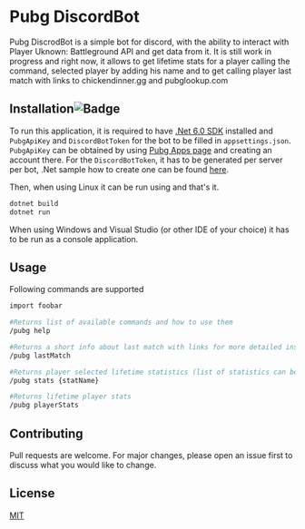 # Pubg DiscordBot 
Pubg DiscrodBot is a simple bot for discord, with the ability to interact with Player Uknown: Battleground API and get data from it. It is still work in progress and right now, it allows to get lifetime stats for a player calling the command, selected player by adding his name and to get calling player last match with links to chickendinner.gg and pubglookup.com

## Installation![Badge](https://img.shields.io/badge/state-working-success)

To run this application, it is required to have [.Net 6.0 SDK](https://dotnet.microsoft.com/en-us/download/dotnet/6.0) installed and `PubgApiKey` and `DiscordBotToken` for the bot to be filled in `appsettings.json`. `PubgApiKey` can be obtained by using [Pubg Apps page](https://developer.pubg.com/apps) and creating an account there. For the `DiscordBotToken`, it has to be generated per server per bot, .Net sample how to create one can be found [here](https://discordnet.dev/guides/getting_started/first-bot.html).

Then, when using Linux it can be run using and that's it. 

```bash
dotnet build
dotnet run
```

When using Windows and Visual Studio (or other IDE of your choice) it has to be run as a console application.

## Usage

Following commands are supported

```bash
import foobar

#Returns list of available commands and how to use them
/pubg help 

#Returns a short info about last match with links for more detailed insights
/pubg lastMatch

#Returns player selected lifetime statistics (list of statistics can be obtained by the help call)
/pubg stats {statName}

#Returns lifetime player stats
/pubg playerStats
```

## Contributing
Pull requests are welcome. For major changes, please open an issue first to discuss what you would like to change.


## License
[MIT](https://choosealicense.com/licenses/mit/)
